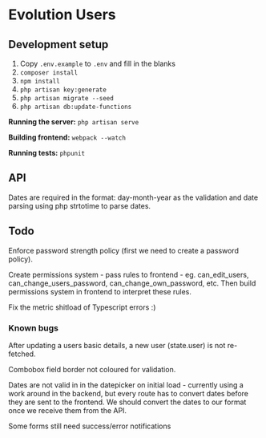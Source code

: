 # Evolution Users

## Development setup

1. Copy `.env.example` to `.env` and fill in the blanks
2. `composer install`
3. `npm install`
4. `php artisan key:generate`
5. `php artisan migrate --seed`
6. `php artisan db:update-functions`

__Running the server:__ `php artisan serve`

__Building frontend:__ `webpack --watch`

__Running tests:__ `phpunit`

## API

Dates are required in the format: day-month-year as the validation and date parsing using php strtotime to parse dates.

## Todo

Enforce password strength policy (first we need to create a password policy).

Create permissions system - pass rules to frontend - eg. can_edit_users, can_change_users_password, can_change_own_password, etc. Then build permissions system in frontend to interpret these rules.

Fix the metric shitload of Typescript errors :)

### Known bugs

After updating a users basic details, a new user (state.user) is not re-fetched.

Combobox field border not coloured for validation.

Dates are not valid in in the datepicker on initial load - currently using a work around in the backend, but every route has to convert dates before they are sent to the frontend. We should convert the dates to our format once we receive them from the API.

Some forms still need success/error notifications
